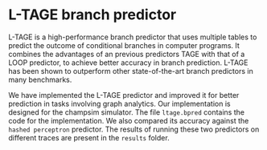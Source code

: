 # L-TAGE branch predictor
L-TAGE is a high-performance branch predictor that uses multiple tables to predict the outcome of conditional branches in computer programs. It combines the advantages of an previous predictors TAGE with that of a LOOP predictor, to achieve better accuracy in branch prediction. L-TAGE has been shown to outperform other state-of-the-art branch predictors in many benchmarks.

We have implemented the L-TAGE predictor and improved it for better prediction in tasks involving graph analytics. Our implementation is designed for the champsim simulator. The file `ltage.bpred` contains the code for the implementation. We also compared its accuracy against the `hashed perceptron` predictor. The results of running these two predictors on different traces are present in the `results` folder.
